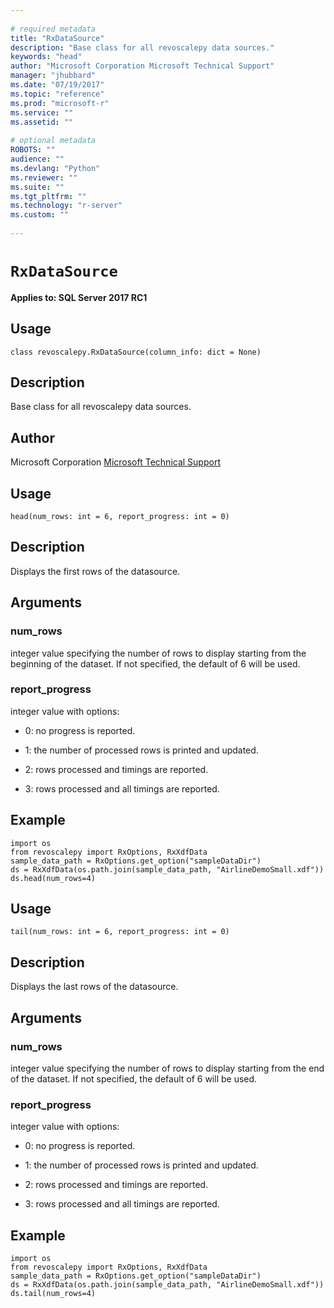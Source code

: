 ```yaml
--- 
 
# required metadata 
title: "RxDataSource" 
description: "Base class for all revoscalepy data sources." 
keywords: "head" 
author: "Microsoft Corporation Microsoft Technical Support" 
manager: "jhubbard" 
ms.date: "07/19/2017" 
ms.topic: "reference" 
ms.prod: "microsoft-r" 
ms.service: "" 
ms.assetid: "" 
 
# optional metadata 
ROBOTS: "" 
audience: "" 
ms.devlang: "Python" 
ms.reviewer: "" 
ms.suite: "" 
ms.tgt_pltfrm: "" 
ms.technology: "r-server" 
ms.custom: "" 
 
---
```


# `RxDataSource`


**Applies to: SQL Server 2017 RC1**


## Usage



```
class revoscalepy.RxDataSource(column_info: dict = None)
```




## Description

Base class for all revoscalepy data sources.


## Author

Microsoft Corporation [Microsoft Technical Support](https://go.microsoft.com/fwlink/?LinkID=698556&clcid=0x409)


## Usage



```
head(num_rows: int = 6, report_progress: int = 0)
```




## Description

Displays the first rows of the datasource.


## Arguments


### num_rows

integer value specifying the number of rows to display starting from the beginning of the dataset.
If not specified, the default of 6 will be used.


### report_progress

integer value with options:

* 0: no progress is reported. 

* 1: the number of processed rows is printed and updated. 

* 2: rows processed and timings are reported. 

* 3: rows processed and all timings are reported. 


## Example



```
import os
from revoscalepy import RxOptions, RxXdfData
sample_data_path = RxOptions.get_option("sampleDataDir")
ds = RxXdfData(os.path.join(sample_data_path, "AirlineDemoSmall.xdf"))
ds.head(num_rows=4)
```



## Usage



```
tail(num_rows: int = 6, report_progress: int = 0)
```




## Description

Displays the last rows of the datasource.


## Arguments


### num_rows

integer value specifying the number of rows to display starting from the end of the dataset.
If not specified, the default of 6 will be used.


### report_progress

integer value with options:

* 0: no progress is reported. 

* 1: the number of processed rows is printed and updated. 

* 2: rows processed and timings are reported. 

* 3: rows processed and all timings are reported. 


## Example



```
import os
from revoscalepy import RxOptions, RxXdfData
sample_data_path = RxOptions.get_option("sampleDataDir")
ds = RxXdfData(os.path.join(sample_data_path, "AirlineDemoSmall.xdf"))
ds.tail(num_rows=4)
```

